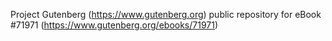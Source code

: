Project Gutenberg (https://www.gutenberg.org) public repository
for eBook #71971 (https://www.gutenberg.org/ebooks/71971)
